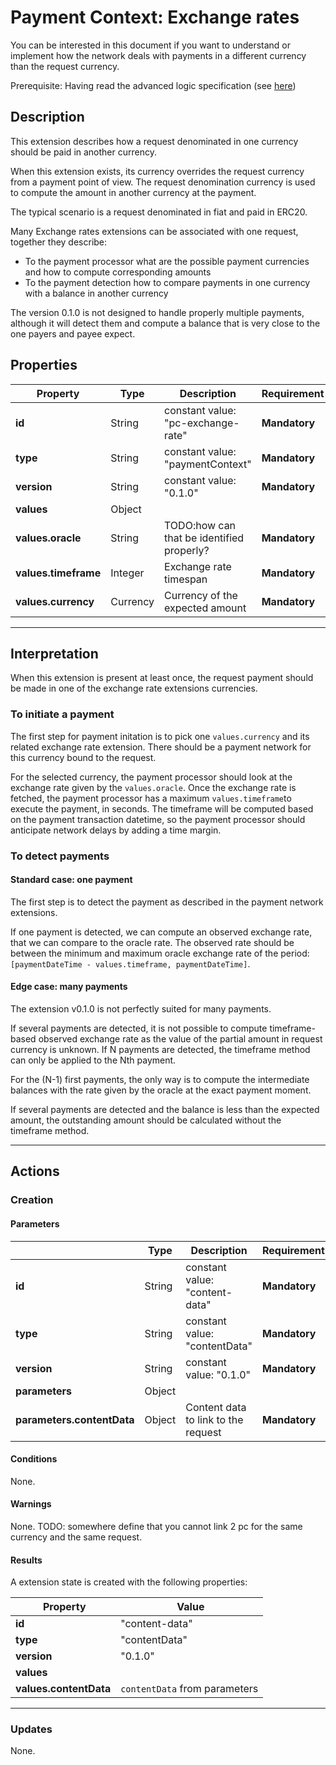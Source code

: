 # Payment Context: Exchange rates

You can be interested in this document if you want to understand or implement how the network deals with payments 
in a different currency than the request currency.

Prerequisite: Having read the advanced logic specification (see [here](./advanced-logic-specs-0.1.0.md))

## Description

This extension describes how a request denominated in one currency should be paid in another currency.

When this extension exists, its currency overrides the request currency from a payment point of view.
The request denomination currency is used to compute the amount in another currency at the payment.

The typical scenario is a request denominated in fiat and paid in ERC20.

Many Exchange rates extensions can be associated with one request, together they describe:
* To the payment processor what are the possible payment currencies and how to compute corresponding amounts
* To the payment detection how to compare payments in one currency with a balance in another currency

The version 0.1.0 is not designed to handle properly multiple payments, although it will detect them and
compute a balance that is very close to the one payers and payee expect.

## Properties

| Property             | Type     | Description                               | Requirement   |
|----------------------|----------|-------------------------------------------|---------------|
| **id**               | String   | constant value: "pc-exchange-rate"        | **Mandatory** |
| **type**             | String   | constant value: "paymentContext"          | **Mandatory** |
| **version**          | String   | constant value: "0.1.0"                   | **Mandatory** |
| **values**           | Object   |                                           |               |
| **values.oracle**    | String   | TODO:how can that be identified properly? | **Mandatory** |
| **values.timeframe** | Integer  | Exchange rate timespan                    | **Mandatory** |
| **values.currency**  | Currency | Currency of the expected amount           | **Mandatory** |

---

## Interpretation

When this extension is present at least once, the request payment should be made in one of the exchange rate
extensions currencies.

### To initiate a payment

The first step for payment initation is to pick one `values.currency` and its related exchange rate extension.
There should be a payment network for this currency bound to the request.

For the selected currency, the payment processor should look at the exchange rate given by the `values.oracle`.
Once the exchange rate is fetched, the payment processor has a maximum `values.timeframe`to execute the payment, 
in seconds. The timeframe will be computed based on the payment transaction datetime, so the payment processor 
should anticipate network delays by adding a time margin.

### To detect payments

#### Standard case: one payment

The first step is to detect the payment as described in the payment network extensions.

If one payment is detected, we can compute an observed exchange rate, that we can compare to the oracle rate.
The observed rate should be between the minimum and maximum oracle exchange rate of the period:
`[paymentDateTime - values.timeframe, paymentDateTime]`.

#### Edge case: many payments

The extension v0.1.0 is not perfectly suited for many payments.

If several payments are detected, it is not possible to compute timeframe-based observed exchange rate as the 
value of the partial amount in request currency is unknown. If N payments are detected, the timeframe method can 
only be applied to the Nth payment.

For the (N-1) first payments, the only way is to compute the intermediate balances with the rate given by the oracle at
the exact payment moment.

If several payments are detected and the balance is less than the expected amount, the outstanding amount should
be calculated without the timeframe method. 

---

<!-- WIP TODO starting from here everything comes from content-data -->

## Actions

### Creation

#### Parameters

|                            | Type   | Description                         | Requirement   |
| -------------------------- | ------ | ----------------------------------- | ------------- |
| **id**                     | String | constant value: "content-data"      | **Mandatory** |
| **type**                   | String | constant value: "contentData"       | **Mandatory** |
| **version**                | String | constant value: "0.1.0"             | **Mandatory** |
| **parameters**             | Object |                                     |               |
| **parameters.contentData** | Object | Content data to link to the request | **Mandatory** |

#### Conditions

None.

#### Warnings

None.
TODO: somewhere define that you cannot link 2 pc for the same currency and the same request.

#### Results

A extension state is created with the following properties:

|  Property              |  Value                        |
| ---------------------- | ----------------------------- |
| **id**                 | "content-data"                |
| **type**               | "contentData"                 |
| **version**            | "0.1.0"                       |
| **values**             |                               |
| **values.contentData** | `contentData` from parameters |

---

### Updates

None.


